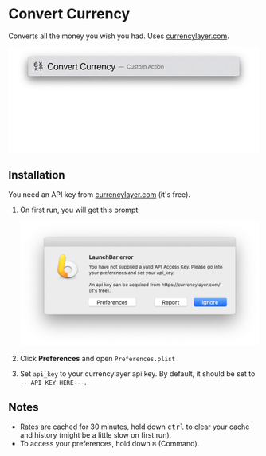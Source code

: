 # Convert Currency

Converts all the money you wish you had. Uses [currencylayer.com](https://currencylayer.com/).

![](img/exchange.gif)

## Installation

You need an API key from [currencylayer.com](https://currencylayer.com/) (it's free).

1. On first run, you will get this prompt:

    ![](img/03.png)

2. Click **Preferences** and open `Preferences.plist`
3. Set `api_key` to your currencylayer api key. By default, it should be set to
   `---API KEY HERE---`.

## Notes
* Rates are cached for 30 minutes, hold down <kbd>ctrl</kbd> to clear your cache and history (might
  be a little slow on first run).
* To access your preferences, hold down <kbd>⌘</kbd> (Command).
